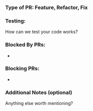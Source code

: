 ### Type of PR: Feature, Refactor, Fix

### Testing:
  How can we test your code works?
  
### Blocked By PRs:
  -
  
### Blocking PRs:
  -
  
### Additional Notes (optional)
  Anything else worth mentioning?
